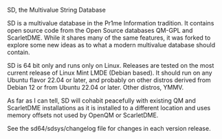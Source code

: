 SD, the Multivalue String Database

SD is a multivalue database in the Pr1me Information tradition.  It contains open source code
from the Open Source databases QM-GPL and ScarletDME.  While it shares many of the same features,
it was forked to explore some new ideas as to what a modern multivalue database should contain.

SD is 64 bit only and runs only on Linux.  Releases are tested on the most current release
of Linux Mint LMDE (Debian based).  It should run on any Ubuntu flavor 22.04 or later, and 
probably on other distros derived from Debian 12 or from Ubuntu 22.04 or later. Other distros, YMMV.

As far as I can tell, SD will cohabit peacefully with existing QM and ScarletDME installations as
it is installed to a different location and uses memory offsets not used by OpenQM or ScarletDME.

See the sd64/sdsys/changelog file for changes in each version release.
